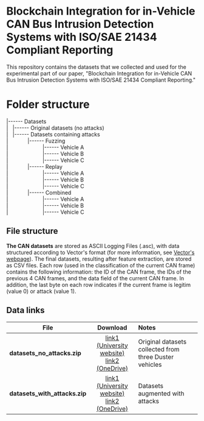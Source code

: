 # Blockchain Integration for in-Vehicle CAN Bus Intrusion Detection Systems with ISO/SAE 21434 Compliant Reporting
This repository contains the datasets that we collected and used for the experimental part of our paper, "Blockchain Integration for in-Vehicle CAN Bus Intrusion Detection Systems with ISO/SAE 21434 Compliant Reporting."

# Folder structure
|------ Datasets \
|&nbsp;&nbsp;&nbsp;|------ Original datasets (no attacks) \
|&nbsp;&nbsp;&nbsp;|------ Datasets containing attacks \
|&nbsp;&nbsp;&nbsp;&nbsp;&nbsp;&nbsp;&nbsp;&nbsp;&nbsp;&nbsp;&nbsp;&nbsp;&nbsp;|------ Fuzzing \
|&nbsp;&nbsp;&nbsp;&nbsp;&nbsp;&nbsp;&nbsp;&nbsp;&nbsp;&nbsp;&nbsp;&nbsp;&nbsp;&nbsp;&nbsp;&nbsp;&nbsp;&nbsp;&nbsp;&nbsp;&nbsp;&nbsp;&nbsp;|------ Vehicle A \
|&nbsp;&nbsp;&nbsp;&nbsp;&nbsp;&nbsp;&nbsp;&nbsp;&nbsp;&nbsp;&nbsp;&nbsp;&nbsp;&nbsp;&nbsp;&nbsp;&nbsp;&nbsp;&nbsp;&nbsp;&nbsp;&nbsp;&nbsp;|------ Vehicle B \
|&nbsp;&nbsp;&nbsp;&nbsp;&nbsp;&nbsp;&nbsp;&nbsp;&nbsp;&nbsp;&nbsp;&nbsp;&nbsp;&nbsp;&nbsp;&nbsp;&nbsp;&nbsp;&nbsp;&nbsp;&nbsp;&nbsp;&nbsp;|------ Vehicle C \
|&nbsp;&nbsp;&nbsp;&nbsp;&nbsp;&nbsp;&nbsp;&nbsp;&nbsp;&nbsp;&nbsp;&nbsp;&nbsp;|------ Replay \
|&nbsp;&nbsp;&nbsp;&nbsp;&nbsp;&nbsp;&nbsp;&nbsp;&nbsp;&nbsp;&nbsp;&nbsp;&nbsp;&nbsp;&nbsp;&nbsp;&nbsp;&nbsp;&nbsp;&nbsp;&nbsp;&nbsp;&nbsp;|------ Vehicle A \
|&nbsp;&nbsp;&nbsp;&nbsp;&nbsp;&nbsp;&nbsp;&nbsp;&nbsp;&nbsp;&nbsp;&nbsp;&nbsp;&nbsp;&nbsp;&nbsp;&nbsp;&nbsp;&nbsp;&nbsp;&nbsp;&nbsp;&nbsp;|------ Vehicle B \
|&nbsp;&nbsp;&nbsp;&nbsp;&nbsp;&nbsp;&nbsp;&nbsp;&nbsp;&nbsp;&nbsp;&nbsp;&nbsp;&nbsp;&nbsp;&nbsp;&nbsp;&nbsp;&nbsp;&nbsp;&nbsp;&nbsp;&nbsp;|------ Vehicle C \
|&nbsp;&nbsp;&nbsp;&nbsp;&nbsp;&nbsp;&nbsp;&nbsp;&nbsp;&nbsp;&nbsp;&nbsp;&nbsp;|------ Combined \
|&nbsp;&nbsp;&nbsp;&nbsp;&nbsp;&nbsp;&nbsp;&nbsp;&nbsp;&nbsp;&nbsp;&nbsp;&nbsp;&nbsp;&nbsp;&nbsp;&nbsp;&nbsp;&nbsp;&nbsp;&nbsp;&nbsp;&nbsp;|------ Vehicle A \
|&nbsp;&nbsp;&nbsp;&nbsp;&nbsp;&nbsp;&nbsp;&nbsp;&nbsp;&nbsp;&nbsp;&nbsp;&nbsp;&nbsp;&nbsp;&nbsp;&nbsp;&nbsp;&nbsp;&nbsp;&nbsp;&nbsp;&nbsp;|------ Vehicle B \
|&nbsp;&nbsp;&nbsp;&nbsp;&nbsp;&nbsp;&nbsp;&nbsp;&nbsp;&nbsp;&nbsp;&nbsp;&nbsp;&nbsp;&nbsp;&nbsp;&nbsp;&nbsp;&nbsp;&nbsp;&nbsp;&nbsp;&nbsp;|------ Vehicle C 

## File structure ##
**The CAN datasets** are stored as ASCII Logging Files (.asc), with data structured according to Vector's format (for more information, see [Vector's webpage](https://support.vector.com/kb?id=kb_article_view&sysparm_article=KB0011536&sys_kb_id=b6d21110870d4550b9f233770cbb3523&spa=1)).
The final datasets, resulting after feature extraction, are stored as CSV files. Each row (used in the classification of the current CAN frame) contains the following information: the ID of the CAN frame, the IDs of the previous 4 CAN frames, and the data field of the current CAN frame. In addition, the last byte on each row indicates if the current frame is legitim (value 0) or attack (value 1).

## Data links ##
File | Download | Notes
--- | :---------: | :----
**datasets_no_attacks.zip** | [link1 (University website)](https://www.aut.upt.ro/~bgroza/projects/cloud-ids/datasets_no_attacks.zip) <br /> [link2 (OneDrive)](https://1drv.ms/u/s!AgEIEIfZbk8C1FfpfHfDyE1EK8Ch?e=w8admT) | Original datasets collected from three Duster vehicles
**datasets_with_attacks.zip** | [link1 (University website)](https://www.aut.upt.ro/~bgroza/projects/cloud-ids/datasets_with_attacks.zip) <br /> [link2 (OneDrive)](https://1drv.ms/u/s!AgEIEIfZbk8C1FgBV973Sth-0g5G?e=Xeie7j) | Datasets augmented with attacks
